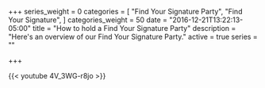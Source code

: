 +++
series_weight = 0
categories = [
  "Find Your Signature Party",
  "Find Your Signature",
]
categories_weight = 50
date = "2016-12-21T13:22:13-05:00"
title = "How to hold a Find Your Signature Party"
description = "Here's an overview of our Find Your Signature Party."
active = true
series = ""

+++

{{< youtube 4V_3WG-r8jo >}}
